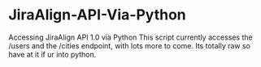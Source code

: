 # JiraAlign-API-Via-Python
Accessing JiraAlign API 1.0 via Python
This script currently accesses the /users and the /cities endpoint, with lots more to come. Its totally raw so have at it if ur into python.
